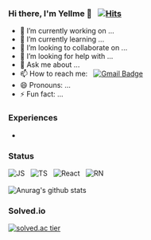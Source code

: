 ### Hi there, I'm Yellme 👋 &nbsp; [![Hits](https://hits.seeyoufarm.com/api/count/incr/badge.svg?url=https%3A%2F%2Fgithub.com%2F118dgo&count_bg=%2379C83D&title_bg=%23555555&icon=&icon_color=%23E7E7E7&title=hits&edge_flat=false)](https://hits.seeyoufarm.com)

<!--
**118dg/118dg** is a ✨ _special_ ✨ repository because its `README.md` (this file) appears on your GitHub profile.

Here are some ideas to get you started: -->

- 🔭 I’m currently working on ...
- 🌱 I’m currently learning ...
- 👯 I’m looking to collaborate on ...
- 🤔 I’m looking for help with ...
- 💬 Ask me about ...
- 📫 How to reach me:  &nbsp; [![Gmail Badge](https://img.shields.io/badge/Gmail-d14836?style=flat-square&logo=Gmail&logoColor=white&link=mailto:118dg@ewhain.net)](mailto:118dg@ewhain.net)
- 😄 Pronouns: ...
- ⚡ Fun fact: ...


### Experiences
- 

### Status
![JS](https://img.shields.io/badge/Language-JavaScript-yellow) &nbsp; ![TS](https://img.shields.io/badge/Language-TypeScript-informational) &nbsp; ![React](https://img.shields.io/badge/FrameWork-React-9cf) &nbsp; ![RN](https://img.shields.io/badge/FrameWork-React%20Native-blueviolet)</br></br>
![Anurag's github stats](https://github-readme-stats.vercel.app/api?username=118dg&show_icons=true&theme=merko)


### Solved.io
[![solved.ac tier](http://mazassumnida.wtf/api/generate_badge?boj=118dg)](https://solved.ac/118dg)

